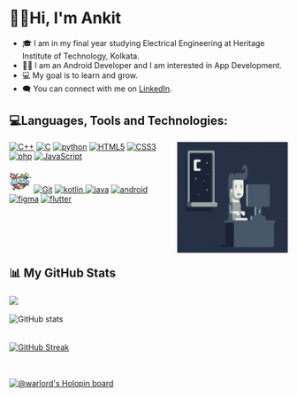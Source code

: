 # 🙋‍♂️Hi, I'm Ankit 


- 🎓 I am in my final year studying Electrical Engineering at Heritage Institute of Technology, Kolkata. 
- 👩‍💻 I am an Android Developer and I am interested in App Development.
- 💻 My goal is to learn and grow.
- 🗨 You can connect with me on [LinkedIn](https://www.linkedin.com/in/ankit-verma-9a84a41aa/).                                    
  
## 💻Languages, Tools and Technologies:
 
 <img alt="Night Coding" src="https://raw.githubusercontent.com/AVS1508/AVS1508/master/assets/Night-Coding.gif" width="200px" height="200px" align="right"/>
  
 <a href="https://isocpp.org/" title="C++"><img src="https://github.com/get-icon/geticon/raw/master/icons/c-plusplus.svg" alt="C++" width="50px" height="50px"></a>
 <a href="https://en.wikipedia.org/wiki/C_(programming_language)" title="C"><img src="https://github.com/get-icon/geticon/raw/master/icons/c.svg" alt="C" width="50px"  height="50px"></a>
 <a href="https://python.org/" title="python"><img src="https://github.com/get-icon/geticon/raw/master/icons/python.svg" alt="python" width="50px" height="50px"></a>
 <a href="https://www.w3.org/TR/html5/" title="HTML5"><img src="https://github.com/get-icon/geticon/raw/master/icons/html-5.svg" alt="HTML5" width="50px" height="50px"></a>
 <a href="https://www.w3.org/TR/CSS/" title="CSS3"><img src="https://github.com/get-icon/geticon/raw/master/icons/css-3.svg" alt="CSS3" width="50px" height="50px"></a>
 <a href="https://www.php.net/" title="PHP"><img src="https://cdn.iconscout.com/icon/free/png-256/free-php-27-226042.png" alt="php" width="50px" height="50px"></a>
 <a href="https://developer.mozilla.org/en-US/docs/Web/JavaScript" title="JavaScript"><img src="https://github.com/get-icon/geticon/raw/master/icons/javascript.svg"  alt="JavaScript" width="50px" height="50px"></a><br><br>
 <code><img height="40" src="https://raw.githubusercontent.com/github/explore/80688e429a7d4ef2fca1e82350fe8e3517d3494d/topics/phaser/phaser.png"></code>
 <a href="https://git-scm.com/" title="Git"><img src="https://github.com/get-icon/geticon/raw/master/icons/git-icon.svg" alt="Git" width="50px" height="50px"></a>
 <a href="https://kotlinlang.org/" title="Kotlin"> <img src="https://cdn.freebiesupply.com/logos/large/2x/kotlin-1-logo-png-transparent.png" alt="kotlin" width="50px" height="50px"> </a>
 <a href="https://www.java.com/en/" title="java"><img src="https://github.com/get-icon/geticon/raw/master/icons/java.svg" alt="java" width="50px" height="50px"></a>
 <a href="https://www.android.com/intl/en_in/" title="android"><img src="https://github.com/get-icon/geticon/raw/master/icons/android.svg" alt="android" width="50px" height="50px"></a>
 <a href="https://www.figma.com/" title="figma"><img src="https://github.com/get-icon/geticon/raw/master/icons/figma.svg" alt="figma" width="50px" height="50px"></a>
 <a href="https://flutter.dev/" title="Flutter"><img src="https://cdn-images-1.medium.com/max/1200/1*5-aoK8IBmXve5whBQM90GA.png" alt="flutter" width="50px" height="50px"></a>

<br><br><br><br>
<p align="left"><h2>📊 My GitHub Stats </p></h2>

![](https://komarev.com/ghpvc/?username=AnkitVerma8584)

![GitHub stats](https://github-readme-stats.vercel.app/api?username=AnkitVerma8584&show_icons=true&theme=tokyonight)
<br><br><br>
[![GitHub Streak](https://github-readme-streak-stats.herokuapp.com/?user=AnkitVerma8584&theme=tokyonight)](https://git.io/streak-stats)

</br></br>
[![@warlord's Holopin board](https://holopin.io/api/user/board?user=warlord)](https://holopin.io/@warlord)

</br></br>                                                                
